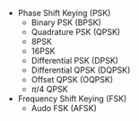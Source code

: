 - Phase Shift Keying (PSK)
	- Binary PSK (BPSK)
	- Quadrature PSK (QPSK)
	- 8PSK
	- 16PSK
	- Differential PSK (DPSK)
	- Differential QPSK (DQPSK)
	- Offset QPSK (OQPSK)
	- $\pi/4$ QPSK
- Frequency Shift Keying (FSK)
	- Audo FSK (AFSK)